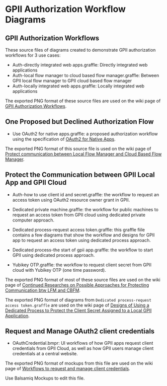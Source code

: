 GPII Authorization Workflow Diagrams
====================================

## GPII Authorization Workflows

These source files of diagrams created to demonstrate GPII authorization workflows for 3 use cases:

* Auth-directly integrated web apps.graffle: Directly integrated web applications
* Auth-local flow manager to cloud based flow manager.graffle: Between GPII local flow manager to GPII cloud based flow manager 
* Auth-locally integrated web apps.graffle: Locally integrated web applications

The exported PNG format of these source files are used on the wiki page of [GPII Authorization Workflows](https://wiki.gpii.net/w/GPII_Authorization_Workflows).

## One Proposed but Declined Authorization Flow

* Use OAuth2 for native apps.graffle: a proposed authorization workflow using the specification of [OAuth2 for Native Apps](https://tools.ietf.org/html/draft-ietf-oauth-native-apps-06).

The exported PNG format of this source file is used on the wiki page of [Protect communication between Local Flow Manager and Cloud Based Flow Manager](https://wiki.gpii.net/w/Protect_communication_between_Local_Flow_Manager_and_Cloud_Based_Flow_Manager).

## Protect the Communication between GPII Local App and GPII Cloud

* Auth-how to use client id and secret.graffle: the workflow to request an access token using OAuth2 resource owner grant in GPII.

* Dedicated private machine.graffle: the workflow for public machines to request an access token from GPII cloud using dedicated private computer approach.

* Dedicated process-request access token.graffle: this graffle fiile contains a few diagrams that show the workflow and designs for GPII app to request an access token using dedicated process approach. 

* Dedicated process-the start of gpii app.graffle: the workflow to start GPII using dedicated process approach.

* Yubikey OTP.graffle: the workflow to request client secret from GPII cloud with Yubikey OTP (one time password).

The exported PNG format of most of these source files are used on the wiki page of [Continued Researches on Possible Approaches for Protecting Communication btw LFM and CBFM](https://wiki.gpii.net/w/Continued_Researches_on_Possible_Approaches_for_Protecting_Communication_btw_LFM_and_CBFM#The_Workflow_of_Using_OAuth2_Client_ID.2FSecret).

The exported PNG format of diagrams from `Dedicated process-request access token.graffle` are used on the wiki page of [Designs of Using a Dedicated Process to Protect the Client Secret Assigned to a Local GPII Application](https://wiki.gpii.net/index.php?title=Designs_of_Using_a_Dedicated_Process_to_Protect_the_Client_Secret_Assigned_to_GPII_Local_Installation).

## Request and Manage OAuth2 client credentials

* OAuthCredential.bmpr: UI workflows of how GPII apps request client credentials from GPII Cloud, as well as how GPII users manage client credentials at a central website. 
 
The exported PNG format of mockups from this file are used on the wiki page of [Workflows to request and manage client credentials](https://wiki.gpii.net/w/Workflows_to_Request_and_Manage_Client_Credentials).

Use Balsamiq Mockups to edit this file.
